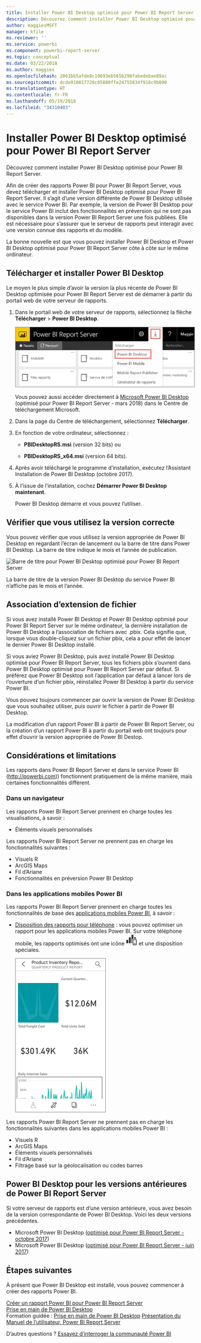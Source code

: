 ```yaml
---
title: Installer Power BI Desktop optimisé pour Power BI Report Server
description: Découvrez comment installer Power BI Desktop optimisé pour Power BI Report Server
author: maggiesMSFT
manager: kfile
ms.reviewer: ''
ms.service: powerbi
ms.component: powerbi-report-server
ms.topic: conceptual
ms.date: 03/22/2018
ms.author: maggies
ms.openlocfilehash: 2061bb5afde8c19693eb565b298fabedebae89ac
ms.sourcegitcommit: dcde910817720c05880ffe24755034f916c9b890
ms.translationtype: HT
ms.contentlocale: fr-FR
ms.lasthandoff: 05/19/2018
ms.locfileid: "34310403"
---
```

# <a name="install-power-bi-desktop-optimized-for-power-bi-report-server"></a>Installer Power BI Desktop optimisé pour Power BI Report Server
Découvrez comment installer Power BI Desktop optimisé pour Power BI Report Server.

Afin de créer des rapports Power BI pour Power BI Report Server, vous devez télécharger et installer Power BI Desktop optimisé pour Power BI Report Server. Il s’agit d’une version différente de Power BI Desktop utilisée avec le service Power BI. Par exemple, la version de Power BI Desktop pour le service Power BI inclut des fonctionnalités en préversion qui ne sont pas disponibles dans la version Power BI Report Server une fois publiées. Elle est nécessaire pour s’assurer que le serveur de rapports peut interagir avec une version connue des rapports et du modèle. 

La bonne nouvelle est que vous pouvez installer Power BI Desktop et Power BI Desktop optimisé pour Power BI Report Server côte à côte sur le même ordinateur.

## <a name="download-and-install-power-bi-desktop"></a>Télécharger et installer Power BI Desktop

Le moyen le plus simple d’avoir la version la plus récente de Power BI Desktop optimisée pour Power BI Report Server est de démarrer à partir du portail web de votre serveur de rapports.

1. Dans le portail web de votre serveur de rapports, sélectionnez la flèche **Télécharger** > **Power BI Desktop**.

    ![Télécharger Power BI Desktop à partir du portail web](media/install-powerbi-desktop/report-server-download-web-portal.png)

    Vous pouvez aussi accéder directement à [Microsoft Power BI Desktop](https://www.microsoft.com/download/details.aspx?id=56723) (optimisé pour Power BI Report Server - mars 2018) dans le Centre de téléchargement Microsoft.

2. Dans la page du Centre de téléchargement, sélectionnez **Télécharger**.

3. En fonction de votre ordinateur, sélectionnez : 

    - **PBIDesktopRS.msi** (version 32 bits) ou

    - **PBIDesktopRS_x64.msi** (version 64 bits).

1. Après avoir téléchargé le programme d’installation, exécutez l’Assistant Installation de Power BI Desktop (octobre 2017).
2. À l’issue de l’installation, cochez **Démarrer Power BI Desktop maintenant**.
   
    Power BI Desktop démarre et vous pouvez l’utiliser.

## <a name="verify-you-are-using-the-correct-version"></a>Vérifier que vous utilisez la version correcte
Vous pouvez vérifier que vous utilisez la version appropriée de Power BI Desktop en regardant l’écran de lancement ou la barre de titre dans Power BI Desktop. La barre de titre indique le mois et l’année de publication.

![Barre de titre pour Power BI Desktop optimisé pour Power BI Report Server](media/quickstart-create-powerbi-report/report-server-desktop-march-2018.png)

La barre de titre de la version Power BI Desktop du service Power BI n’affiche pas le mois et l’année.

## <a name="file-extension-association"></a>Association d’extension de fichier
Si vous avez installé Power BI Desktop et Power BI Desktop optimisé pour Power BI Report Server sur le même ordinateur, la dernière installation de Power BI Desktop a l’association de fichiers avec .pbix. Cela signifie que, lorsque vous double-cliquez sur un fichier pbix, cela a pour effet de lancer le dernier Power BI Desktop installé.

Si vous aviez Power BI Desktop, puis avez installé Power BI Desktop optimisé pour Power BI Report Server, tous les fichiers pbix s’ouvrent dans Power BI Desktop optimisé pour Power BI Report Server par défaut. Si préférez que Power BI Desktop soit l’application par défaut à lancer lors de l’ouverture d’un fichier pbix, réinstallez Power BI Desktop à partir du service Power BI.

Vous pouvez toujours commencer par ouvrir la version de Power BI Desktop que vous souhaitez utiliser, puis ouvrir le fichier à partir de Power BI Desktop.

La modification d’un rapport Power BI à partir de Power BI Report Server, ou la création d’un rapport Power BI à partir du portail web ont toujours pour effet d’ouvrir la version appropriée de Power BI Destop.

## <a name="considerations-and-limitations"></a>Considérations et limitations
Les rapports dans Power BI Report Server et dans le service Power BI (http://powerbi.com)) fonctionnent pratiquement de la même manière, mais certaines fonctionnalités diffèrent.

### <a name="in-a-browser"></a>Dans un navigateur
Les rapports Power BI Report Server prennent en charge toutes les visualisations, à savoir :

* Éléments visuels personnalisés

Les rapports Power BI Report Server ne prennent pas en charge les fonctionnalités suivantes :

* Visuels R
* ArcGIS Maps
* Fil d’Ariane
* Fonctionnalités en préversion Power BI Desktop

### <a name="in-the-power-bi-mobile-apps"></a>Dans les applications mobiles Power BI
Les rapports Power BI Report Server prennent en charge toutes les fonctionnalités de base des [applications mobiles Power BI](../mobile-apps-for-mobile-devices.md), à savoir :

* [Disposition des rapports pour téléphone](../desktop-create-phone-report.md) : vous pouvez optimiser un rapport pour les applications mobiles Power BI. Sur votre téléphone mobile, les rapports optimisés ont une icône ![icône de disposition de rapport sur téléphone](media/quickstart-create-powerbi-report/power-bi-rs-mobile-optimized-icon.png) et une disposition spéciales.
  
    ![Rapports optimisés pour les téléphones](media/quickstart-create-powerbi-report/power-bi-rs-mobile-optimized-report.png)

Les rapports Power BI Report Server ne prennent pas en charge les fonctionnalités suivantes dans les applications mobiles Power BI :

* Visuels R
* ArcGIS Maps
* Éléments visuels personnalisés
* Fil d’Ariane
* Filtrage basé sur la géolocalisation ou codes barres

## <a name="power-bi-desktop-for-earlier-versions-of-power-bi-report-server"></a>Power BI Desktop pour les versions antérieures de Power BI Report Server

Si votre serveur de rapports est d’une version antérieure, vous avez besoin de la version correspondante de Power BI Desktop. Voici les deux versions précédentes.

- Microsoft Power BI Desktop ([optimisé pour Power BI Report Server - octobre 2017](https://www.microsoft.com/download/details.aspx?id=56136))
- Microsoft Power BI Desktop ([optimisé pour Power BI Report Server - juin 2017](https://www.microsoft.com/download/details.aspx?id=55330))

## <a name="next-steps"></a>Étapes suivantes
À présent que Power BI Desktop est installé, vous pouvez commencer à créer des rapports Power BI.

[Créer un rapport Power BI pour Power BI Report Server](quickstart-create-powerbi-report.md)  
[Prise en main de Power BI Desktop](../desktop-getting-started.md)  
Formation guidée : [Prise en main de Power BI Desktop](../guided-learning/gettingdata.yml?tutorial-step=2)
[Présentation du Manuel de l’utilisateur, Power BI Report Server](user-handbook-overview.md)

D’autres questions ? [Essayez d’interroger la communauté Power BI](https://community.powerbi.com/)

